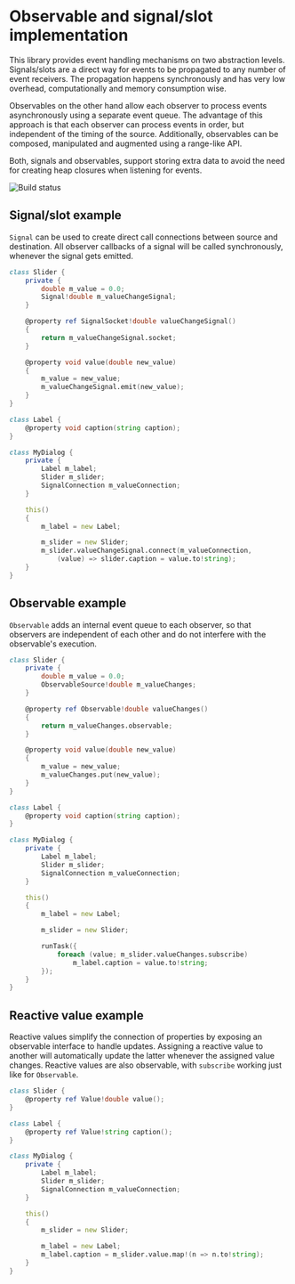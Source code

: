 Observable and signal/slot implementation
=========================================

This library provides event handling mechanisms on two abstraction levels.
Signals/slots are a direct way for events to be propagated to any number of
event receivers. The propagation happens synchronously and has very low
overhead, computationally and memory consumption wise.

Observables on the other hand allow each observer to process events
asynchronously using a separate event queue. The advantage of this approach is
that each observer can process events in order, but independent of the timing
of the source. Additionally, observables can be composed, manipulated and
augmented using a range-like API.

Both, signals and observables, support storing extra data to avoid the need for
creating heap closures when listening for events.

![Build status](https://github.com/s-ludwig/observable/actions/workflows/ci.yml/badge.svg?branch=master)


Signal/slot example
-------------------

`Signal` can be used to create direct call connections between source and
destination. All observer callbacks of a signal will be called synchronously,
whenever the signal gets emitted.

```D
class Slider {
    private {
        double m_value = 0.0;
        Signal!double m_valueChangeSignal;
    }

    @property ref SignalSocket!double valueChangeSignal()
    {
        return m_valueChangeSignal.socket;
    }

    @property void value(double new_value)
    {
        m_value = new_value;
        m_valueChangeSignal.emit(new_value);
    }
}

class Label {
    @property void caption(string caption);
}

class MyDialog {
    private {
        Label m_label;
        Slider m_slider;
        SignalConnection m_valueConnection;
    }

    this()
    {
        m_label = new Label;

        m_slider = new Slider;
        m_slider.valueChangeSignal.connect(m_valueConnection,
            (value) => slider.caption = value.to!string);
    }
}
```


Observable example
------------------

`Observable` adds an internal event queue to each observer, so that observers
are independent of each other and do not interfere with the observable's
execution.

```D
class Slider {
    private {
        double m_value = 0.0;
        ObservableSource!double m_valueChanges;
    }

    @property ref Observable!double valueChanges()
    {
        return m_valueChanges.observable;
    }

    @property void value(double new_value)
    {
        m_value = new_value;
        m_valueChanges.put(new_value);
    }
}

class Label {
    @property void caption(string caption);
}

class MyDialog {
    private {
        Label m_label;
        Slider m_slider;
        SignalConnection m_valueConnection;
    }

    this()
    {
        m_label = new Label;

        m_slider = new Slider;

        runTask({
            foreach (value; m_slider.valueChanges.subscribe)
                m_label.caption = value.to!string;
        });
    }
}
```


Reactive value example
----------------------

Reactive values simplify the connection of properties by exposing an observable
interface to handle updates. Assigning a reactive value to another will
automatically update the latter whenever the assigned value changes. Reactive
values are also observable, with `subscribe` working just like for `Observable`.

```D
class Slider {
    @property ref Value!double value();
}

class Label {
    @property ref Value!string caption();
}

class MyDialog {
    private {
        Label m_label;
        Slider m_slider;
        SignalConnection m_valueConnection;
    }

    this()
    {
        m_slider = new Slider;

        m_label = new Label;
        m_label.caption = m_slider.value.map!(n => n.to!string);
    }
}
```
